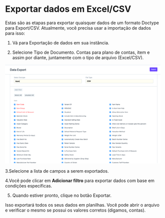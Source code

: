 # Exportar dados em Excel/CSV


Estas são as etapas para exportar quaisquer dados de um formato Doctype para Export/CSV. Atualmente, você precisa usar a importação de dados para isso:


1. Vá para Exportação de dados em sua instância.


2. Selecione Tipo de Documento. Contas para plano de contas, item e assim por diante, juntamente com o tipo de arquivo (Excel/CSV).


![](/files/PL1oDBr.png)


3.Selecione a lista de campos a serem exportados.


4.Você pode clicar em **Adicionar filtro** para exportar dados com base em condições específicas.


5. Quando estiver pronto, clique no botão Exportar.


Isso exportará todos os seus dados em planilhas. Você pode abrir o arquivo e verificar o mesmo se possui os valores corretos (digamos, contas).